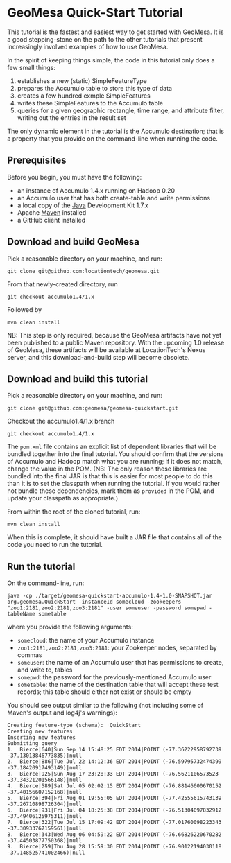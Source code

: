 GeoMesa Quick-Start Tutorial
============================

This tutorial is the fastest and easiest way to get started with GeoMesa.  It is
a good stepping-stone on the path to the other tutorials that present
increasingly involved examples of how to use GeoMesa.

In the spirit of keeping things simple, the code in this tutorial only does a
few small things:

1.  establishes a new (static) SimpleFeatureType
2.  prepares the Accumulo table to store this type of data
3.  creates a few hundred exmple SimpleFeatures
4.  writes these SimpleFeatures to the Accumulo table
5.  queries for a given geographic rectangle, time range, and attribute filter,
    writing out the entries in the result set

The only dynamic element in the tutorial is the Accumulo destination; that is
a property that you provide on the command-line when running the code.

Prerequisites
-------------

Before you begin, you must have the following:

* an instance of Accumulo 1.4.x running on Hadoop 0.20
* an Accumulo user that has both create-table and write permissions
* a local copy of the [Java](http://java.oracle.com/) Development Kit 1.7.x
* Apache [Maven](http://maven.apache.org/) installed
* a GitHub client installed

Download and build GeoMesa
--------------------------

Pick a reasonable directory on your machine, and run:

```
git clone git@github.com:locationtech/geomesa.git
```

From that newly-created directory, run

```
git checkout accumulo1.4/1.x
```

Followed by

```
mvn clean install
```

NB:  This step is only required, because the GeoMesa artifacts have not yet
been published to a public Maven repository.  With the upcoming 1.0 release of
GeoMesa, these artifacts will be available at LocationTech's Nexus server, and
this download-and-build step will become obsolete.

Download and build this tutorial
--------------------------------

Pick a reasonable directory on your machine, and run:

```
git clone git@github.com:geomesa/geomesa-quickstart.git
```

Checkout the accumulo1.4/1.x branch

```
git checkout accumulo1.4/1.x
```

The ```pom.xml``` file contains an explicit list of dependent libraries that will be bundled together into the final tutorial.  You should confirm
that the versions of Accumulo and Hadoop match what you are running; if it does not match, change the value in the POM.  (NB:  The only reason these libraries
are bundled into the final JAR is that this is easier for most people to do this than it is to set the classpath when running the tutorial.
If you would rather not bundle these dependencies, mark them as ```provided``` in the POM, and update your classpath as appropriate.)

From within the root of the cloned tutorial, run:

```
mvn clean install
```

When this is complete, it should have built a JAR file that contains all of the code you need to run the tutorial.

Run the tutorial
----------------

On the command-line, run:

```
java -cp ./target/geomesa-quickstart-accumulo-1.4-1.0-SNAPSHOT.jar org.geomesa.QuickStart -instanceId somecloud -zookeepers "zoo1:2181,zoo2:2181,zoo3:2181" -user someuser -password somepwd -tableName sometable
```

where you provide the following arguments:

* ```somecloud```:  the name of your Accumulo instance
* ```zoo1:2181,zoo2:2181,zoo3:2181```:  your Zookeeper nodes, separated by commas
* ```someuser```:  the name of an Accumulo user that has permissions to create, and write to, tables
* ```somepwd```:  the password for the previously-mentioned Accumulo user
* ```sometable```:  the name of the destination table that will accept these test records; this table should either not exist or should be empty

You should see output similar to the following (not including some of Maven's output and log4j's warnings):

    Creating feature-type (schema):  QuickStart
    Creating new features
    Inserting new features
    Submitting query
    1.  Bierce|640|Sun Sep 14 15:48:25 EDT 2014|POINT (-77.36222958792739 -37.13013846773835)|null
    2.  Bierce|886|Tue Jul 22 14:12:36 EDT 2014|POINT (-76.59795732474399 -37.18420917493149)|null
    3.  Bierce|925|Sun Aug 17 23:28:33 EDT 2014|POINT (-76.5621106573523 -37.34321201566148)|null
    4.  Bierce|589|Sat Jul 05 02:02:15 EDT 2014|POINT (-76.88146600670152 -37.40156607152168)|null
    5.  Bierce|394|Fri Aug 01 19:55:05 EDT 2014|POINT (-77.42555615743139 -37.26710898726304)|null
    6.  Bierce|931|Fri Jul 04 18:25:38 EDT 2014|POINT (-76.51304097832912 -37.49406125975311)|null
    7.  Bierce|322|Tue Jul 15 17:09:42 EDT 2014|POINT (-77.01760098223343 -37.30933767159561)|null
    8.  Bierce|343|Wed Aug 06 04:59:22 EDT 2014|POINT (-76.66826220670282 -37.44503877750368)|null
    9.  Bierce|259|Thu Aug 28 15:59:30 EDT 2014|POINT (-76.90122194030118 -37.148525741002466)|null
